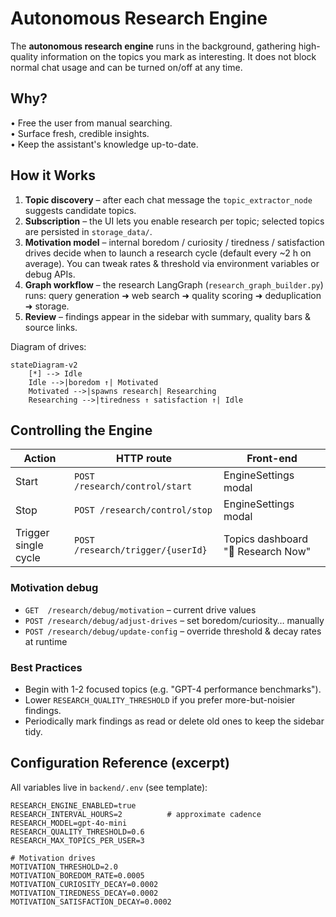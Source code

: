 # Autonomous Research Engine

The **autonomous research engine** runs in the background, gathering high-quality information on the topics you mark as interesting.  It does not block normal chat usage and can be turned on/off at any time.

## Why?

• Free the user from manual searching.  
• Surface fresh, credible insights.  
• Keep the assistant's knowledge up-to-date.

## How it Works

1. **Topic discovery** – after each chat message the `topic_extractor_node` suggests candidate topics.  
2. **Subscription** – the UI lets you enable research per topic; selected topics are persisted in `storage_data/`.
3. **Motivation model** – internal boredom / curiosity / tiredness / satisfaction drives decide when to launch a research cycle (default every ~2 h on average).  You can tweak rates & threshold via environment variables or debug APIs.
4. **Graph workflow** – the research LangGraph (`research_graph_builder.py`) runs: query generation ➜ web search ➜ quality scoring ➜ deduplication ➜ storage.
5. **Review** – findings appear in the sidebar with summary, quality bars & source links.

Diagram of drives:

```mermaid
stateDiagram-v2
    [*] --> Idle
    Idle -->|boredom ↑| Motivated
    Motivated -->|spawns research| Researching
    Researching -->|tiredness ↑ satisfaction ↑| Idle
```

## Controlling the Engine

| Action | HTTP route | Front-end |
|--------|-----------|-----------|
| Start | `POST /research/control/start` | EngineSettings modal |
| Stop  | `POST /research/control/stop`  | EngineSettings modal |
| Trigger single cycle | `POST /research/trigger/{userId}` |  Topics dashboard "🚀 Research Now" |

### Motivation debug

* `GET  /research/debug/motivation` – current drive values
* `POST /research/debug/adjust-drives` – set boredom/curiosity… manually
* `POST /research/debug/update-config` – override threshold & decay rates at runtime

### Best Practices

* Begin with 1-2 focused topics (e.g. "GPT-4 performance benchmarks").
* Lower `RESEARCH_QUALITY_THRESHOLD` if you prefer more-but-noisier findings.
* Periodically mark findings as read or delete old ones to keep the sidebar tidy.

## Configuration Reference (excerpt)

All variables live in `backend/.env` (see template):

```
RESEARCH_ENGINE_ENABLED=true
RESEARCH_INTERVAL_HOURS=2          # approximate cadence
RESEARCH_MODEL=gpt-4o-mini
RESEARCH_QUALITY_THRESHOLD=0.6
RESEARCH_MAX_TOPICS_PER_USER=3

# Motivation drives
MOTIVATION_THRESHOLD=2.0
MOTIVATION_BOREDOM_RATE=0.0005
MOTIVATION_CURIOSITY_DECAY=0.0002
MOTIVATION_TIREDNESS_DECAY=0.0002
MOTIVATION_SATISFACTION_DECAY=0.0002
``` 